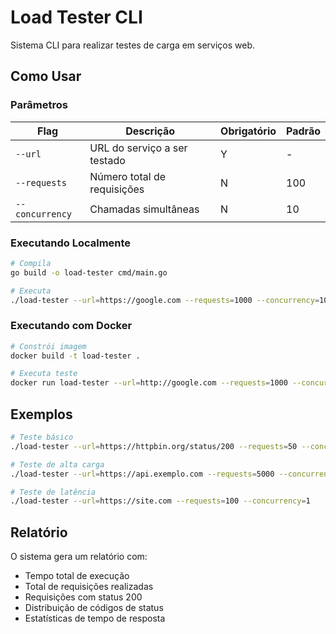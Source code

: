 # Load Tester CLI

Sistema CLI para realizar testes de carga em serviços web.

## Como Usar

### Parâmetros

| Flag | Descrição | Obrigatório | Padrão |
|------|-----------|-------------|---------|
| `--url` | URL do serviço a ser testado | Y | - |
| `--requests` | Número total de requisições | N | 100 |
| `--concurrency` | Chamadas simultâneas | N | 10 |

### Executando Localmente

```bash
# Compila
go build -o load-tester cmd/main.go

# Executa
./load-tester --url=https://google.com --requests=1000 --concurrency=10
```

### Executando com Docker

```bash
# Constrói imagem
docker build -t load-tester .

# Executa teste
docker run load-tester --url=http://google.com --requests=1000 --concurrency=10
```

## Exemplos

```bash
# Teste básico
./load-tester --url=https://httpbin.org/status/200 --requests=50 --concurrency=5

# Teste de alta carga
./load-tester --url=https://api.exemplo.com --requests=5000 --concurrency=100

# Teste de latência
./load-tester --url=https://site.com --requests=100 --concurrency=1
```

## Relatório

O sistema gera um relatório com:
- Tempo total de execução
- Total de requisições realizadas
- Requisições com status 200
- Distribuição de códigos de status
- Estatísticas de tempo de resposta
